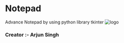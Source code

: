 # Notepad
Advance Notepad by using python library tkinter
<img src="![Screenshot (3)](https://user-images.githubusercontent.com/72151314/190654684-77df2ac0-7a21-4fff-8d70-4d7da31b5c14.png)
" alt="logo">
<h3>Creator :- Arjun Singh</h3>

